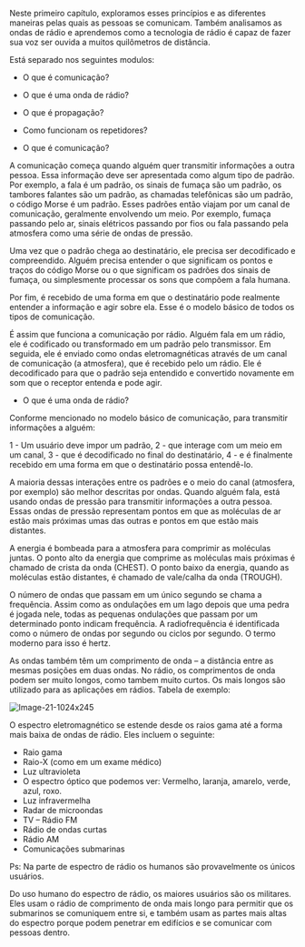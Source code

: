 

Neste primeiro capítulo, exploramos esses princípios e as diferentes maneiras pelas quais as pessoas se comunicam. Também analisamos as ondas de rádio e aprendemos como a tecnologia de rádio é capaz de fazer sua voz ser ouvida a muitos quilômetros de distância.

Está separado nos seguintes modulos:

  - O que é comunicação?
  - O que é uma onda de rádio?
  - O que é propagação?
  - Como funcionam os repetidores?


  - O que é comunicação?
  
A comunicação começa quando alguém quer transmitir informações a outra pessoa. Essa informação deve ser apresentada como algum tipo de padrão. Por exemplo, a fala é um padrão, os sinais de fumaça são um padrão, os tambores falantes são um padrão, as chamadas telefônicas são um padrão, o código Morse é um padrão.
Esses padrões então viajam por um canal de comunicação, geralmente envolvendo um meio. Por exemplo, fumaça passando pelo ar, sinais elétricos passando por fios ou fala passando pela atmosfera como uma série de ondas de pressão.

Uma vez que o padrão chega ao destinatário, ele precisa ser decodificado e compreendido. Alguém precisa entender o que significam os pontos e traços do código Morse ou o que significam os padrões dos sinais de fumaça, ou simplesmente processar os sons que compõem a fala humana.

Por fim, é recebido de uma forma em que o destinatário pode realmente entender a informação e agir sobre ela. Esse é o modelo básico de todos os tipos de comunicação.

É assim que funciona a comunicação por rádio. Alguém fala em um rádio, ele é codificado ou transformado em um padrão pelo transmissor. Em seguida, ele é enviado como ondas eletromagnéticas através de um canal de comunicação (a atmosfera), que é recebido pelo um rádio. Ele é decodificado para que o padrão seja entendido e convertido novamente em som que o receptor entenda e pode agir.


- O que é uma onda de rádio?

Conforme mencionado no modelo básico de comunicação, para transmitir informações a alguém:

  1 - Um usuário deve impor um padrão,
  2 - que interage com um meio em um canal,
  3 - que é decodificado no final do destinatário,
  4 - e é finalmente recebido em uma forma em que o destinatário possa entendê-lo.
 
A maioria dessas interações entre os padrões e o meio do canal (atmosfera, por exemplo) são melhor descritas por ondas. Quando alguém fala, está usando ondas de pressão para transmitir informações a outra pessoa. Essas ondas de pressão representam pontos em que as moléculas de ar estão mais próximas umas das outras e pontos em que estão mais distantes.

A energia é bombeada para a atmosfera para comprimir as moléculas juntas. O ponto alto da energia que comprime as moléculas mais próximas é chamado de crista da onda (CHEST). O ponto baixo da energia, quando as moléculas estão distantes, é chamado de vale/calha da onda (TROUGH).

O número de ondas que passam em um único segundo se chama a frequência. Assim como as ondulações em um lago depois que uma pedra é jogada nele, todas as pequenas ondulações que passam por um determinado ponto indicam frequência. A radiofrequência é identificada como o número de ondas por segundo ou ciclos por segundo. O termo moderno para isso é hertz.

As ondas também têm um comprimento de onda – a distância entre as mesmas posições em duas ondas. No rádio, os comprimentos de onda podem ser muito longos, como tambem muito curtos. Os mais longos são utilizado para as aplicações em rádios. Tabela de exemplo:


![Image-21-1024x245](https://user-images.githubusercontent.com/95552879/179816959-68116c51-ec11-4ed4-8499-b6d779bef6ca.png)


O espectro eletromagnético se estende desde os raios gama até a forma mais baixa de ondas de rádio. Eles incluem o seguinte:

  - Raio gama
  - Raio-X (como em um exame médico)  
  - Luz ultravioleta
  - O espectro óptico que podemos ver: Vermelho, laranja, amarelo, verde, azul, roxo.
  - Luz infravermelha
  - Radar de microondas
  - TV – Rádio FM
  - Rádio de ondas curtas
  - Rádio AM
  - Comunicações submarinas

Ps: Na parte de espectro de rádio os humanos são provavelmente os únicos usuários. 

Do uso humano do espectro de rádio, os maiores usuários são os militares. Eles usam o rádio de comprimento de onda mais longo para permitir que os submarinos se comuniquem entre si, e também usam as partes mais altas do espectro porque podem penetrar em edifícios e se comunicar com pessoas dentro.

